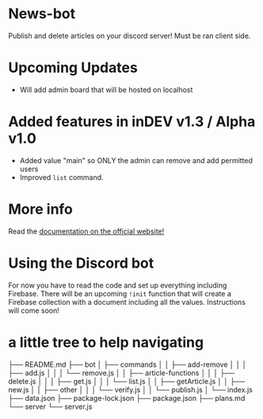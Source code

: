 # News-bot
Publish and delete articles on your discord server! Must be ran client side.

# Upcoming Updates
- Will add admin board that will be hosted on localhost

# Added features in inDEV v1.3 / Alpha v1.0
- Added value "main" so ONLY the admin can remove and add permitted users
- Improved `list` command.


# More info
Read the [documentation on the official website!](https://www.softsquirrel.tk/docs/newsbot.html)


# Using the Discord bot
For now you have to read the code and set up everything including Firebase. There will be an upcoming `!init` function that will create a Firebase collection with a document including all the values. Instructions will come soon!


# a little tree to help navigating

├── README.md
├── bot
│   ├── commands
│   │   ├── add-remove
│   │   │   ├── add.js
│   │   │   └── remove.js
│   │   ├── article-functions
│   │   │   ├── delete.js
│   │   │   ├── get.js
│   │   │   └── list.js
│   │   ├── getArticle.js
│   │   ├── new.js
│   │   ├── other
│   │   │   └── verify.js
│   │   └── publish.js
│   └── index.js
├── data.json
├── package-lock.json
├── package.json
├── plans.md
└── server
    └── server.js
